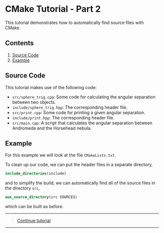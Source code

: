 # CMake Tutorial - Part 2

This tutorial demonstrates how to automatically find source files with CMake.

## Contents

1. [Source Code](#Source-Code)
1. [Example](#Example)

## Source Code

This tutorial makes use of the following code:

- `src/sphere_trig.cpp`: Some code for calculating the angular separation between two objects.
- `include/sphere_trig.hpp`: The corresponding header file.
- `src/print.cpp`: Some code for printing a given angular separation.
- `include/print.hpp`: The corresponding header file.
- `src/main.cpp`: A script that calculates the angular separation between Andromeda and the Horsehead nebula.

## Example

For this example we will look at the file `CMakeLists.txt`.

To clean up our code, we can put the header files in a separate directory,

```cmake
include_directories(include)
```

and to simplify the build, we can automatically find all of the source files in the directory `src`,

```cmake
aux_source_directory(src SOURCES)
```

which can be built as before.

---

> [Continue tutorial](../cmake-part3)

---
